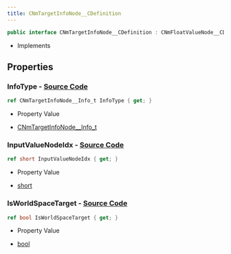 ```yaml
---
title: CNmTargetInfoNode__CDefinition
---
```


```csharp
public interface CNmTargetInfoNode__CDefinition : CNmFloatValueNode__CDefinition, CNmValueNode__CDefinition, CNmGraphNode__CDefinition, ISchemaClass<CNmGraphNode__CDefinition>, ISchemaClass<CNmValueNode__CDefinition>, ISchemaClass<CNmFloatValueNode__CDefinition>, ISchemaClass<CNmTargetInfoNode__CDefinition>, ISchemaField, ISchemaClass, INativeHandle
```

- Implements

## Properties

### **InfoType** - [Source Code](https://github.com/swiftly-solution/swiftlys2/blob/main/managed/src/SwiftlyS2.Generated/Schemas/Interfaces/CNmTargetInfoNode__CDefinition.cs#L18)

```csharp
ref CNmTargetInfoNode__Info_t InfoType { get; }
```

- Property Value

- [CNmTargetInfoNode__Info_t](/docs/api/shared/schemadefinitions/cnmtargetinfonode__info_t)

### **InputValueNodeIdx** - [Source Code](https://github.com/swiftly-solution/swiftlys2/blob/main/managed/src/SwiftlyS2.Generated/Schemas/Interfaces/CNmTargetInfoNode__CDefinition.cs#L16)

```csharp
ref short InputValueNodeIdx { get; }
```

- Property Value

- [short](https://learn.microsoft.com/dotnet/api/system.int16)

### **IsWorldSpaceTarget** - [Source Code](https://github.com/swiftly-solution/swiftlys2/blob/main/managed/src/SwiftlyS2.Generated/Schemas/Interfaces/CNmTargetInfoNode__CDefinition.cs#L20)

```csharp
ref bool IsWorldSpaceTarget { get; }
```

- Property Value

- [bool](https://learn.microsoft.com/dotnet/api/system.boolean)

